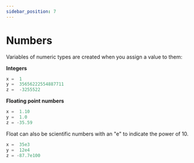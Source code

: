 ```yaml
---
sidebar_position: 7
---
```


# Numbers

Variables of numeric types are created when you assign a value to them:

**Integers**

```py
x =  1
y =  35656222554887711
z =  -3255522
```

**Floating point numbers**

```py
x =  1.10
y =  1.0
z = -35.59
```

Float can also be scientific numbers with an "e" to indicate the power of 10.

```py
x =  35e3
y =  12e4
z = -87.7e100
```
